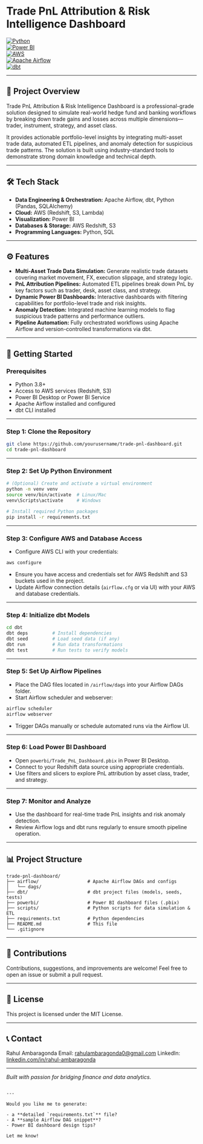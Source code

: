 
# Trade PnL Attribution & Risk Intelligence Dashboard

[![Python](https://img.shields.io/badge/python-3.8%2B-blue)](https://www.python.org/)  
[![Power BI](https://img.shields.io/badge/Power%20BI-Dashboard-green)](https://powerbi.microsoft.com/)  
[![AWS](https://img.shields.io/badge/AWS-Cloud-orange)](https://aws.amazon.com/)  
[![Apache Airflow](https://img.shields.io/badge/Apache-Airflow-blue)](https://airflow.apache.org/)  
[![dbt](https://img.shields.io/badge/dbt-Data%20Transformation-lightgrey)](https://www.getdbt.com/)

---

## 🚀 Project Overview

Trade PnL Attribution & Risk Intelligence Dashboard is a professional-grade solution designed to simulate real-world hedge fund and banking workflows by breaking down trade gains and losses across multiple dimensions—trader, instrument, strategy, and asset class.  

It provides actionable portfolio-level insights by integrating multi-asset trade data, automated ETL pipelines, and anomaly detection for suspicious trade patterns. The solution is built using industry-standard tools to demonstrate strong domain knowledge and technical depth.

---

## 🛠️ Tech Stack

- **Data Engineering & Orchestration:** Apache Airflow, dbt, Python (Pandas, SQLAlchemy)  
- **Cloud:** AWS (Redshift, S3, Lambda)  
- **Visualization:** Power BI  
- **Databases & Storage:** AWS Redshift, S3  
- **Programming Languages:** Python, SQL  

---

## ⚙️ Features

- **Multi-Asset Trade Data Simulation:** Generate realistic trade datasets covering market movement, FX, execution slippage, and strategy logic.  
- **PnL Attribution Pipelines:** Automated ETL pipelines break down PnL by key factors such as trader, desk, asset class, and strategy.  
- **Dynamic Power BI Dashboards:** Interactive dashboards with filtering capabilities for portfolio-level trade and risk insights.  
- **Anomaly Detection:** Integrated machine learning models to flag suspicious trade patterns and performance outliers.  
- **Pipeline Automation:** Fully orchestrated workflows using Apache Airflow and version-controlled transformations via dbt.  

---

## 🎯 Getting Started

### Prerequisites

- Python 3.8+  
- Access to AWS services (Redshift, S3)  
- Power BI Desktop or Power BI Service  
- Apache Airflow installed and configured  
- dbt CLI installed  

---

### Step 1: Clone the Repository

```bash
git clone https://github.com/yourusername/trade-pnl-dashboard.git
cd trade-pnl-dashboard
````

---

### Step 2: Set Up Python Environment

```bash
# (Optional) Create and activate a virtual environment
python -m venv venv
source venv/bin/activate  # Linux/Mac
venv\Scripts\activate     # Windows

# Install required Python packages
pip install -r requirements.txt
```

---

### Step 3: Configure AWS and Database Access

* Configure AWS CLI with your credentials:

```bash
aws configure
```

* Ensure you have access and credentials set for AWS Redshift and S3 buckets used in the project.
* Update Airflow connection details (`airflow.cfg` or via UI) with your AWS and database credentials.

---

### Step 4: Initialize dbt Models

```bash
cd dbt
dbt deps         # Install dependencies
dbt seed         # Load seed data (if any)
dbt run          # Run data transformations
dbt test         # Run tests to verify models
```

---

### Step 5: Set Up Airflow Pipelines

* Place the DAG files located in `/airflow/dags` into your Airflow DAGs folder.
* Start Airflow scheduler and webserver:

```bash
airflow scheduler
airflow webserver
```

* Trigger DAGs manually or schedule automated runs via the Airflow UI.

---

### Step 6: Load Power BI Dashboard

* Open `powerbi/Trade_PnL_Dashboard.pbix` in Power BI Desktop.
* Connect to your Redshift data source using appropriate credentials.
* Use filters and slicers to explore PnL attribution by asset class, trader, and strategy.

---

### Step 7: Monitor and Analyze

* Use the dashboard for real-time trade PnL insights and risk anomaly detection.
* Review Airflow logs and dbt runs regularly to ensure smooth pipeline operation.

---

## 📊 Project Structure

```
trade-pnl-dashboard/
├── airflow/                  # Apache Airflow DAGs and configs
│   └── dags/
├── dbt/                      # dbt project files (models, seeds, tests)
├── powerbi/                  # Power BI dashboard files (.pbix)
├── scripts/                  # Python scripts for data simulation & ETL
├── requirements.txt          # Python dependencies
├── README.md                 # This file
└── .gitignore
```

---

## 🤝 Contributions

Contributions, suggestions, and improvements are welcome! Feel free to open an issue or submit a pull request.

---

## 📜 License

This project is licensed under the MIT License.

---

## 📞 Contact

Rahul Ambaragonda
Email: [rahulambaragonda0@gmail.com](mailto:rahulambaragonda0@gmail.com)
LinkedIn: [linkedin.com/in/rahul-ambaragonda](https://linkedin.com/in/rahul-ambaragonda)

---

*Built with passion for bridging finance and data analytics.*

```

---

Would you like me to generate:

- a **detailed `requirements.txt`** file?  
- A **sample Airflow DAG snippet**?  
- Power BI dashboard design tips?  

Let me know!
```


